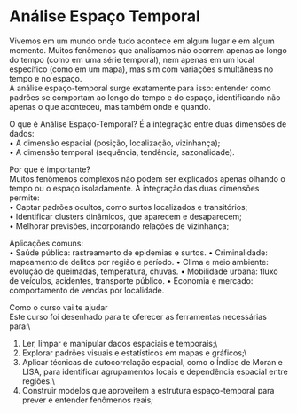 # Análise Espaço Temporal
Vivemos em um mundo onde tudo acontece em algum lugar e em algum momento. Muitos fenômenos que analisamos não ocorrem apenas ao longo do tempo (como em uma série temporal), nem apenas em um local específico (como em um mapa), mas sim com variações simultâneas no tempo e no espaço.\
A análise espaço-temporal surge exatamente para isso: entender como padrões se comportam ao longo do tempo e do espaço, identificando não apenas o que aconteceu, mas também onde e quando.

O que é Análise Espaço-Temporal?
É a integração entre duas dimensões de dados:\
•	A dimensão espacial (posição, localização, vizinhança);\
•	A dimensão temporal (sequência, tendência, sazonalidade).

Por que é importante?\
Muitos fenômenos complexos não podem ser explicados apenas olhando o tempo ou o espaço isoladamente. A integração das duas dimensões permite:\
•	Captar padrões ocultos, como surtos localizados e transitórios;\
•	Identificar clusters dinâmicos, que aparecem e desaparecem;\
•	Melhorar previsões, incorporando relações de vizinhança;

Aplicações comuns:\
•	Saúde pública: rastreamento de epidemias e surtos.
•	Criminalidade: mapeamento de delitos por região e período.
•	Clima e meio ambiente: evolução de queimadas, temperatura, chuvas.
•	Mobilidade urbana: fluxo de veículos, acidentes, transporte público.
•	Economia e mercado: comportamento de vendas por localidade.

Como o curso vai te ajudar\
Este curso foi desenhado para te oferecer as ferramentas necessárias para:\
1.	Ler, limpar e manipular dados espaciais e temporais;\
2.	Explorar padrões visuais e estatísticos em mapas e gráficos;\
3.	Aplicar técnicas de autocorrelação espacial, como o Índice de Moran e LISA, para identificar agrupamentos locais e dependência espacial entre regiões.\
4.	Construir modelos que aproveitem a estrutura espaço-temporal para prever e entender fenômenos reais;
